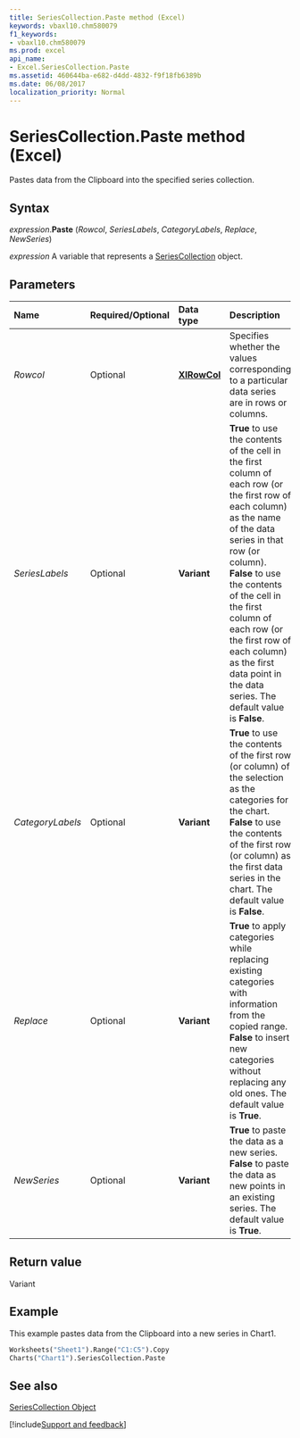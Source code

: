 ```yaml
---
title: SeriesCollection.Paste method (Excel)
keywords: vbaxl10.chm580079
f1_keywords:
- vbaxl10.chm580079
ms.prod: excel
api_name:
- Excel.SeriesCollection.Paste
ms.assetid: 460644ba-e682-d4dd-4832-f9f18fb6389b
ms.date: 06/08/2017
localization_priority: Normal
---
```



# SeriesCollection.Paste method (Excel)

Pastes data from the Clipboard into the specified series collection.


## Syntax

_expression_.**Paste** (_Rowcol_, _SeriesLabels_, _CategoryLabels_, _Replace_, _NewSeries_)

_expression_ A variable that represents a [SeriesCollection](Excel.SeriesCollection.md) object.


## Parameters



|Name|Required/Optional|Data type|Description|
|:-----|:-----|:-----|:-----|
| _Rowcol_|Optional| **[XlRowCol](Excel.XlRowCol.md)**| Specifies whether the values corresponding to a particular data series are in rows or columns.|
| _SeriesLabels_|Optional| **Variant**| **True** to use the contents of the cell in the first column of each row (or the first row of each column) as the name of the data series in that row (or column). **False** to use the contents of the cell in the first column of each row (or the first row of each column) as the first data point in the data series. The default value is **False**.|
| _CategoryLabels_|Optional| **Variant**| **True** to use the contents of the first row (or column) of the selection as the categories for the chart. **False** to use the contents of the first row (or column) as the first data series in the chart. The default value is **False**.|
| _Replace_|Optional| **Variant**| **True** to apply categories while replacing existing categories with information from the copied range. **False** to insert new categories without replacing any old ones. The default value is **True**.|
| _NewSeries_|Optional| **Variant**| **True** to paste the data as a new series. **False** to paste the data as new points in an existing series. The default value is **True**.|

## Return value

Variant


## Example

This example pastes data from the Clipboard into a new series in Chart1.


```vb
Worksheets("Sheet1").Range("C1:C5").Copy 
Charts("Chart1").SeriesCollection.Paste
```


## See also


[SeriesCollection Object](Excel.SeriesCollection.md)

[!include[Support and feedback](~/includes/feedback-boilerplate.md)]